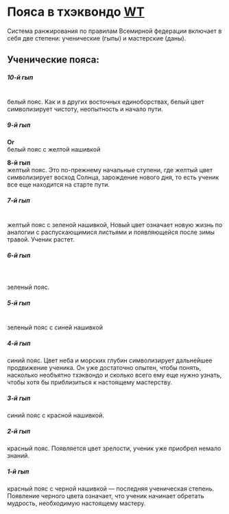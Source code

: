 <link rel="stylesheet" href="/styles/bolts/base_bolt.css">

# Пояса в тхэквондо [WT](https://ru.wikipedia.org/wiki/Всемирная_федерация_тхэквондо)
Система ранжирования по правилам Всемирной федерации включает в себя две степени: ученические (гыпы) и мастерские (даны).

## Ученические пояса:
##### 10-й гып 
<span id="base_bolt"></span><br>
белый пояс. Как и в других восточных единоборствах, белый цвет символизирует чистоту, неопытность и начало пути.

##### 9-й гып
<span id="base_bolt"><span id="yellow_flag"></span></span> **Or** <span id="base_bolt"><span id="yello_dashed_flag"></span></span><br>
белый пояс с желтой нашивкой

**8-й гып**
<span id="yellow_base_bolt"></span>
<br>
 желтый пояс. Это по-прежнему начальные ступени, где желтый цвет символизирует восход Солнца, зарождение нового дня, то есть ученик все еще находится на старте пути.

##### 7-й гып
<span id="yellow_base_bolt"><span id="green_flag"></span></span><br>
желтый пояс с зеленой нашивкой,
Новый цвет означает новую жизнь по аналогии с распускающимися листьями и появляющейся после зимы травой. Ученик растет.


##### 6-й гып
<span id="green_base_bolt"></span> <br>  
зеленый пояс. 

##### 5-й гып
<span id="green_base_bolt"><span id="blue_flag"></span></span><br>
зеленый пояс с синей нашивкой

##### 4-й гып 
<span id="blue_base_bolt"></span>
 синий пояс. Цвет неба и морских глубин символизирует дальнейшее продвижение ученика. Он уже достаточно опытен, чтобы понять, насколько необъятно тхэквондо и сколько всего ему еще нужно узнать, чтобы хотя бы приблизиться к настоящему мастерству.

##### 3-й гып 
<span id="blue_base_bolt"><span id="red_flag"></span></span>
синий пояс с красной нашивкой.


##### 2-й гып
<span id="red_base_bolt"></span>
красный пояс. Появляется цвет зрелости, ученик уже приобрел немало знаний.

##### 1-й гып
<span id="red_base_bolt"><span id="black_flag"></span></span>
 красный пояс с черной нашивкой — последняя ученическая степень. Появление черного цвета означает, что ученик начинает обретать мудрость, необходимую настоящему мастеру.